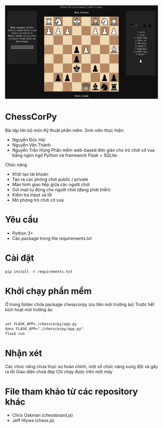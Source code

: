 ![Image of ChessCorPy](https://raw.githubusercontent.com/kurtjd/chesscorpy/master/chesscorpy/static/img/screenshot.png)

ChessCorPy
====================
Bài tập lớn bộ môn Kỹ thuật phần mềm.
Sinh viên thực hiện:
* Nguyễn Đức Hải
* Nguyễn Văn Thành
* Nguyễn Trần Hùng
Phần mềm web-based đơn giản cho trò chơi cờ vua bằng ngôn ngữ Python và framework Flask + SQLite. 

Chức năng

* Khởi tạo tài khoản
* Tạo ra các phòng chơi public / private
* Màn hình giao tiếp giữa các người chơi
* Gửi mail tự động cho người chơi (đang phát triển)
* Kiểm tra input và lỗi
* Mô phỏng trò chơi cờ vua


Yêu cầu
============
* Python 3+
* Các package trong file requirements.txt

Cài đặt 
============
```pip install -r requirements.txt```

Khởi chạy phần mềm
===
Ở trong folder chứa package chesscorpy (ưu tiên môi trường ảo)
Trước hết kích hoạt môi trường ảo
```

set FLASK_APP=./chesscorpy/app.py
$env FLASK_APP="./chesscorpy/app.py"
flask run
```

Nhận xét
=======
Các chức năng chưa thực sự hoàn chỉnh, một số chức năng xung đột và gây ra lỗi
Giao diện chưa đẹp
Chỉ chạy được trên một máy


File tham khảo từ các repository khác
================
* Chris Oakman (chessboard.js)
* Jeff Hlywa (chess.js)
